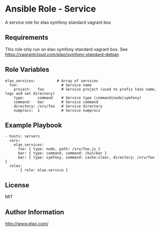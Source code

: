 Ansible Role - Service
======================

A service role for elao symfony standard vagrant box

Requirements
------------

This role only run on elao symfony standard vagrant box. See https://vagrantcloud.com/elao/symfony-standard-debian


Role Variables
--------------

    elao_services:          # Array of services
      foo:                    # Service name
        project:   foo        # Service project (used to prefix task name, logs and set directory)
        type:      command    # Service type (command|node|symfony)
        command:   bar        # Service command
        directory: /srv/foo   # Service directory
        numprocs:  1          # Service numprocs


Example Playbook
----------------

    - hosts: servers
      vars:
        elao_services:
          foo: { type: node, path: /srv/foo.js }
          bar: { type: command, command: /bin/bar }
          bar: { type: symfony, command: cache:clear, directory: /srv/foo }
      roles:
         - { role: elao.service }


License
-------

MIT


Author Information
------------------

http://www.elao.com/

